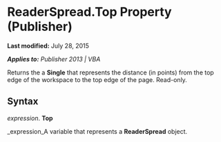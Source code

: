 
# ReaderSpread.Top Property (Publisher)

 **Last modified:** July 28, 2015

 _**Applies to:** Publisher 2013 | VBA_

Returns the a  **Single** that represents the distance (in points) from the top edge of the workspace to the top edge of the page. Read-only.


## Syntax

 _expression_. **Top**

 _expression_A variable that represents a  **ReaderSpread** object.

